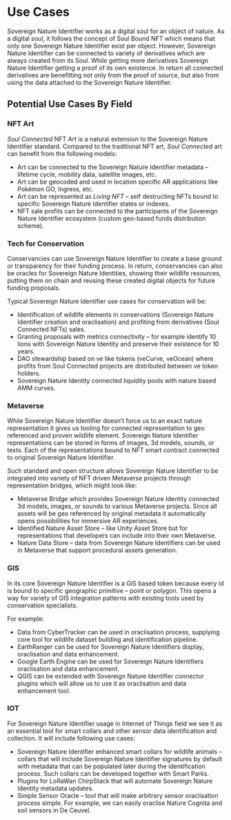 # Use Cases

Sovereign Nature Identifier works as a digital soul for an object of nature. As a digital soul, it follows the concept of Soul Bound NFT which means that only one Sovereign Nature Identifier exist per object. However, Sovereign Nature Identifier can be connected to variety of derivatives which are always created from its Soul.
While getting more derivatives Sovereign Nature Identifier getting a proof of its own existence. In return all connected derivatives are benefitting not only from the proof of source, but also from using the data attached to the Sovereign Nature Identifier.

## Potential Use Cases By Field

### NFT Art

_Soul Connected_ NFT Art is a natural extension to the Sovereign Nature Identifier standard. Compared to the traditional NFT art, _Soul Connected_ art can benefit from the following models:

- Art can be connected to the Sovereign Nature Identifier metadata – lifetime cycle, mobility data, satellite images, etc.
- Art can be geocoded and used in location specific AR applications like Pokémon GO, Ingress, etc.
- Art can be represented as _Living NFT_ – self destructing NFTs bound to specific Sovereign Nature Identifier states or indexes.
- NFT sale profits can be connected to the participants of the Sovereign Nature Identifier ecosystem (custom geo-based funds distribution scheme).

### Tech for Conservation

Conservancies can use Sovereign Nature Identifier to create a base ground or transparency for their funding process. In return, conservancies can also be oracles for Sovereign Nature Identities, showing their wildlife resources, putting them on chain and reusing these created digital objects for future funding proposals.

Typical Sovereign Nature Identifier use cases for conservation will be:

- Identification of wildlife elements in conservations (Sovereign Nature Identifier creation and oraclisation) and profiting from derivatives (Soul Connected NFTs) sales.
- Granting proposals with metrics connectivity – for example identify 10 lions with Sovereign Nature Identity and preserve their existence for 10 years.
- DAO stewardship based on ve like tokens (veCurve, veOcean) where profits from Soul Connected projects are distributed between ve token holders.
- Sovereign Nature Identity connected liquidity pools with nature based AMM curves.

### Metaverse

While Sovereign Nature Identifier doesn’t force us to an exact nature representation it gives us tooling for connected representation to geo referenced and proven wildlife element.
Sovereign Nature Identifier representations can be stored in forms of images, 3d models, sounds, or texts. Each of the representations bound to NFT smart contract connected to original Sovereign Nature Identifier.

Such standard and open structure allows Sovereign Nature Identifier to be integrated into variety of NFT driven Metaverse projects through representation bridges, which might look like:

- Metaverse Bridge which provides Sovereign Nature Identity connected 3d models, images, or sounds to various Metaverse projects. Since all assets will be geo referenced by original metadata it automatically opens possibilities for immersive AR experiences.
- Identified Nature Asset Store – like Unity Asset Store but for representations that developers can include into their own Metaverse.
- Nature Data Store – data from Sovereign Nature Identifiers can be used in Metaverse that support procedural assets generation.

### GIS

In its core Sovereign Nature Identifier is a GIS based token because every id is bound to specific geographic primitive – point or polygon. This opens a way for variety of GIS integration patterns with existing tools used by conservation specialists.

For example:

- Data from CyberTracker can be used in oraclisation process, supplying core tool for wildlife dataset building and identification pipeline.
- EarthRanger can be used for Sovereign Nature Identifiers display, oraclisation and data enhancement.
- Google Earth Engine can be used for Sovereign Nature Identifiers oraclisation and data enhancement.
- QGIS can be extended with Sovereign Nature Identifier connector plugins which will allow us to use it as oraclisation and data enhancement tool.

### IOT

For Sovereign Nature Identifier usage in Internet of Things field we see it as an essential tool for smart collars and other sensor data identification and collection. It will include following use cases:

- Sovereign Nature Identifier enhanced smart collars for wildlife animals – collars that will include Sovereign Nature Identifier signatures by default with metadata that can be populated later during the identification process. Such collars can be developed together with Smart Parks.
- Plugins for LoRaWan ChirpStack that will automate Sovereign Nature Identity metadata updates.
- Simple Sensor Oracle – tool that will make arbitrary sensor oraclisation process simple. For example, we can easily oraclise Nature Cognita and soil sensors in De Ceuvel.
